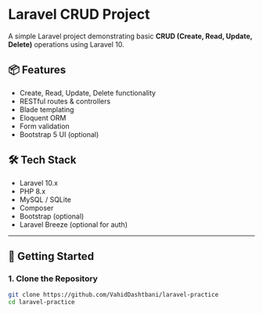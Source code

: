 # Laravel CRUD Project

A simple Laravel project demonstrating basic **CRUD (Create, Read, Update, Delete)** operations using Laravel 10.

## 📦 Features

- Create, Read, Update, Delete functionality
- RESTful routes & controllers
- Blade templating
- Eloquent ORM
- Form validation
- Bootstrap 5 UI (optional)

## 🛠️ Tech Stack

- Laravel 10.x
- PHP 8.x
- MySQL / SQLite
- Composer
- Bootstrap (optional)
- Laravel Breeze (optional for auth)

---

## 🚀 Getting Started

### 1. Clone the Repository

```bash
git clone https://github.com/VahidDashtbani/laravel-practice
cd laravel-practice

